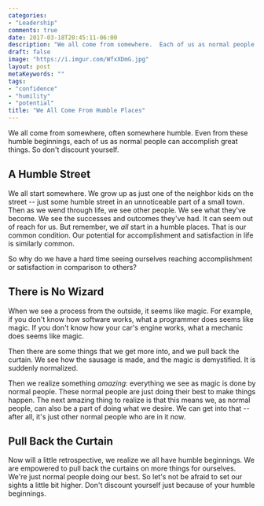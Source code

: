 ```yaml
---
categories:
- "Leadership"
comments: true
date: 2017-03-18T20:45:11-06:00
description: "We all come from somewhere.  Each of us as normal people can accomplish great things.  So don't discount yourself."
draft: false
image: "https://i.imgur.com/WfxXDmG.jpg"
layout: post
metaKeywords: ""
tags:
- "confidence"
- "humility"
- "potential"
title: "We All Come From Humble Places"
---
```


We all come from somewhere, often somewhere humble.  Even from these humble beginnings, each of us as normal people can accomplish great things.  So don't discount yourself.

<!--more-->

## A Humble Street 

We all start somewhere.  We grow up as just one of the neighbor kids on the street -- just some humble street in an unnoticeable part of a small town.  Then as we wend through life, we see other people.  We see what they've become.  We see the successes and outcomes they've had.  It can seem out of reach for us.  But remember, we *all* start in a humble places.  That is our common condition.  Our potential for accomplishment and satisfaction in life is similarly common.

So why do we have a hard time seeing ourselves reaching accomplishment or satisfaction in comparison to others?

## There is No Wizard

When we see a process from the outside, it seems like magic.  For example, if you don't know how software works, what a programmer does seems like magic.  If you don't know how your car's engine works, what a mechanic does seems like magic.  

Then there are some things that we get more into, and we pull back the curtain.  We see how the sausage is made, and the magic is demystified.  It is suddenly normalized.  

Then we realize something *amazing*: everything we see as magic is done by normal people.  These normal people are just doing their best to make things happen.  The next amazing thing to realize is that this means we, as normal people, can also be a part of doing what we desire.  We can get into that -- after all, it's just other normal people who are in it now.

## Pull Back the Curtain

Now will a little retrospective, we realize we all have humble beginnings.  We are empowered to pull back the curtains on more things for ourselves.  We're just normal people doing our best.  So let's not be afraid to set our sights a little bit higher.  Don't discount yourself just because of your humble beginnings.
